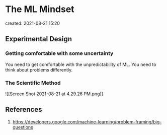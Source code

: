 # The ML Mindset
created: 2021-08-21 15:20

## Experimental Design 
### Getting comfortable with some uncertainty
You need to get comfortable with the unpredictability of ML. You need to think about problems differently.

### The Scientific Method
![[Screen Shot 2021-08-21 at 4.29.26 PM.png]]
## References
1. https://developers.google.com/machine-learning/problem-framing/big-questions